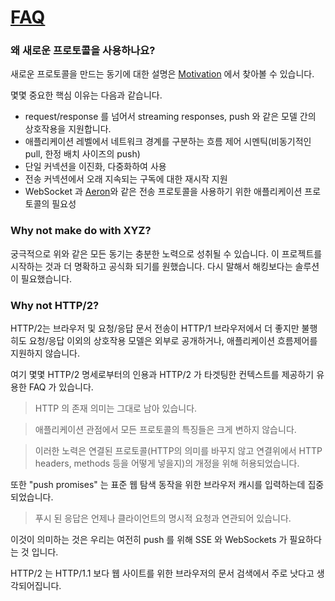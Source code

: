 # [FAQ](http://rsocket.io/docs/FAQ)

### 왜 새로운 프로토콜을 사용하나요?

새로운 프로토콜을 만드는 동기에 대한 설명은 [Motivation](Motivation.md) 에서 찾아볼 수 있습니다.

몇몇 중요한 핵심 이유는 다음과 같습니다.

- request/response 를 넘어서 streaming responses, push 와 같은 모델 간의 상호작용을 지원합니다.
- 애플리케이션 레벨에서 네트워크 경계를 구분하는 흐름 제어 시멘틱(비동기적인 pull, 한정 배치 사이즈의 push)
- 단일 커넥션을 이진화, 다중화하여 사용
- 전송 커넥션에서 오래 지속되는 구독에 대한 재시작 지원
- WebSocket 과 [Aeron](https://github.com/real-logic/Aeron)와 같은 전송 프로토콜을 사용하기 위한 애플리케이션 프로토콜의 필요성

### Why not make do with XYZ?

궁극적으로 위와 같은 모든 동기는 충분한 노력으로 성취될 수 있습니다. 이 프로젝트를 시작하는 것과 더 명확하고 공식화 되기를 원했습니다.
다시 말해서 해킹보다는 솔루션이 필요했습니다.

### Why not HTTP/2?

HTTP/2는 브라우저 및 요청/응답 문서 전송이 HTTP/1 브라우저에서 더 좋지만 불행히도 요청/응답 이외의 상호작용 모델은 외부로 공개하거나, 
애플리케이션 흐름제어를 지원하지 않습니다.

여기 몇몇 HTTP/2 명세로부터의 인용과 HTTP/2 가 타겟팅한 컨텍스트를 제공하기 유용한 FAQ 가 있습니다.

> HTTP 의 존재 의미는 그대로 남아 있습니다.

> 애플리케이션 관점에서 모든 프로토콜의 특징들은 크게 변하지 않습니다.

> 이러한 노력은 연결된 프로토콜(HTTP의 의미를 바꾸지 않고 연결위에서 HTTP headers, methods 등을 어떻게 넣을지)의 개정을 위해 허용되었습니다.

또한 "push promises" 는 표준 웹 탐색 동작을 위한 브라우저 캐시를 입력하는데 집중되었습니다.

> 푸시 된 응답은 언제나 클라이언트의 명시적 요청과 연관되어 있습니다.

이것이 의미하는 것은 우리는 여전히 push 를 위해 SSE 와 WebSockets 가 필요하다는 것 입니다.

HTTP/2 는 HTTP/1.1 보다 웹 사이트를 위한 브라우저의 문서 검색에서 주로 낫다고 생각되어집니다.
